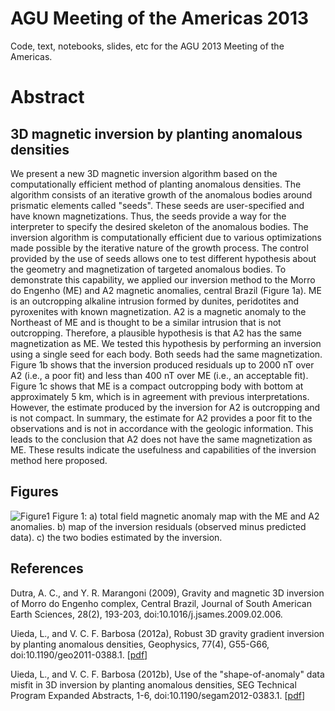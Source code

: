 # AGU Meeting of the Americas 2013

Code, text, notebooks, slides, etc for the AGU 2013 Meeting of the Americas.

# Abstract

## 3D magnetic inversion by planting anomalous densities

We present a new
3D magnetic inversion algorithm
based on 
the computationally efficient method
of planting anomalous densities.
The algorithm consists
of an iterative growth
of the anomalous bodies
around prismatic elements 
called "seeds".
These seeds are user-specified
and have known magnetizations.
Thus, 
the seeds provide 
a way for the interpreter
to specify the desired skeleton
of the anomalous bodies.
The inversion algorithm
is computationally efficient 
due to various optimizations
made possible by 
the iterative nature
of the growth process.
The control provided 
by the use of seeds
allows one 
to test different hypothesis
about the geometry
and magnetization
of targeted anomalous bodies.
To demonstrate this capability,
we applied our inversion method
to the Morro do Engenho (ME)
and A2 magnetic anomalies, central Brazil 
(Figure 1a).
ME is an outcropping alkaline intrusion
formed by dunites, peridotites and pyroxenites
with known magnetization.
A2 is a magnetic anomaly 
to the Northeast of ME
and is thought to be
a similar intrusion
that is not outcropping.
Therefore,
a plausible hypothesis 
is that A2 has 
the same magnetization
as ME.
We tested this hypothesis
by performing an inversion
using a single seed 
for each body.
Both seeds had 
the same magnetization.
Figure 1b shows that
the inversion produced
residuals up to 2000 nT
over A2
(i.e., a poor fit)
and less than 400 nT
over ME
(i.e., an acceptable fit).
Figure 1c shows that
ME is a compact outcropping body
with bottom at 
approximately 5 km,
which is in agreement
with previous interpretations.
However,
the estimate produced 
by the inversion
for A2 is outcropping
and is not compact.
In summary, 
the estimate for A2
provides a poor fit 
to the observations
and is not in accordance
with the geologic information.
This leads to the conclusion
that A2 does not have
the same magnetization as ME.
These results
indicate the usefulness
and capabilities
of the inversion method
here proposed.

## Figures

![Figure1](https://raw.github.com/leouieda/agu-cancun2013/2a511285b989abbb442183496ca5bfc9b4c2cfa5/morro-do-engenho/figs/me-a2.png?login=leouieda&token=906b42234761b2be4edaad11976d16ca)
Figure 1: a) total field magnetic anomaly map with the ME and A2 anomalies. 
b) map of the inversion residuals (observed minus predicted data). 
c) the two bodies estimated by the inversion.

## References

Dutra, A. C., and Y. R. Marangoni (2009), Gravity and magnetic 3D inversion of 
Morro do Engenho complex, Central Brazil, Journal of South American Earth 
Sciences, 28(2), 193-203, doi:10.1016/j.jsames.2009.02.006.

Uieda, L., and V. C. F. Barbosa (2012a), Robust 3D gravity gradient inversion 
by planting anomalous densities, Geophysics, 77(4), G55-G66, 
doi:10.1190/geo2011-0388.1.
[[pdf](http://www.mendeley.com/download/public/1406731/4823610241/45dec08fa03c4d5950ecdaef8d7532767a57a1a8/dl.pdf)]


Uieda, L., and V. C. F. Barbosa (2012b), Use of the "shape-of-anomaly" data 
misfit in 3D inversion by planting anomalous densities, SEG Technical Program 
Expanded Abstracts, 1-6, doi:10.1190/segam2012-0383.1.
[[pdf](http://www.mendeley.com/download/public/1406731/4932659461/67606df295d428a7f729a74cf80b7ed4aa37553b/dl.pdf)]
